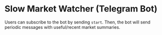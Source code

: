 # Slow Market Watcher (Telegram Bot)

Users can subscribe to the bot by sending `start`. Then, the bot will send periodic messages with useful/recent market summaries.
